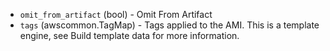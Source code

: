 <!-- Code generated from the comments of the BlockDevice struct in builder/amazon/ebsvolume/block_device.go; DO NOT EDIT MANUALLY -->

-   `omit_from_artifact` (bool) - Omit From Artifact
-   `tags` (awscommon.TagMap) - Tags applied to the AMI. This is a
    template engine, see Build template
    data for more information.
    